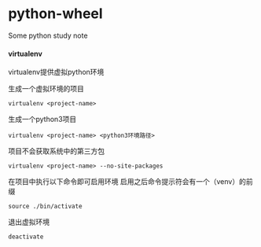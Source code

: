 # python-wheel

Some python study note

#### virtualenv
virtualenv提供虚拟python环境

生成一个虚拟环境的项目

    virtualenv <project-name>

生成一个python3项目

    virtualenv <project-name> <python3环境路径>

项目不会获取系统中的第三方包

    virtualenv <project-name> --no-site-packages

在项目中执行以下命令即可启用环境
启用之后命令提示符会有一个（venv）的前缀

    source ./bin/activate

退出虚拟环境

    deactivate   